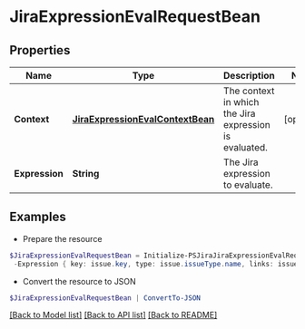 # JiraExpressionEvalRequestBean
## Properties

Name | Type | Description | Notes
------------ | ------------- | ------------- | -------------
**Context** | [**JiraExpressionEvalContextBean**](JiraExpressionEvalContextBean.md) | The context in which the Jira expression is evaluated. | [optional] 
**Expression** | **String** | The Jira expression to evaluate. | 

## Examples

- Prepare the resource
```powershell
$JiraExpressionEvalRequestBean = Initialize-PSJiraJiraExpressionEvalRequestBean  -Context null `
 -Expression { key: issue.key, type: issue.issueType.name, links: issue.links.map(link &#x3D;&gt; link.linkedIssue.id) }
```

- Convert the resource to JSON
```powershell
$JiraExpressionEvalRequestBean | ConvertTo-JSON
```

[[Back to Model list]](../README.md#documentation-for-models) [[Back to API list]](../README.md#documentation-for-api-endpoints) [[Back to README]](../README.md)

